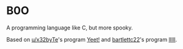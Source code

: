 # B0O

A programming language like C, but more spooky. 

Based on [u/x32byTe](https://www.reddit.com/user/x32byTe)'s program [Yeet!](https://www.reddit.com/r/ProgrammerHumor/comments/bgdxwn/yeet/) and [bartlettc22](https://github.com/bartlettc22)'s program [lIllI](https://github.com/bartlettc22/lIllI).
